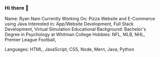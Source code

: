 ### Hi there 👋
Name: Ryan Nam
Currently Working On: Pizza Website and E-Commerce using Java
Interested in: App/Website Development, Full Stack Development, Virtual Simulation
Educational Background: Bachelor's Degree in Psychology at Whitman College
Hobbies: NFL, MLB, NHL, Premier League Football,

Languages: HTML, JavaScript, CSS, Node, Mern, Java, Python


<!-- 
**ryanjnam99/ryanjnam99** is a ✨ _special_ ✨ repository because its `README.md` (this file) appears on your GitHub profile.

Here are some ideas to get you started:

- 🔭 I’m currently working on 
- 🌱 I’m currently learning ...
- 👯 I’m looking to collaborate on ...
- 🤔 I’m looking for help with ...
- 💬 Ask me about ...
- 📫 How to reach me: ...
- 😄 Pronouns: ...
- ⚡ Fun fact: ...
-->

